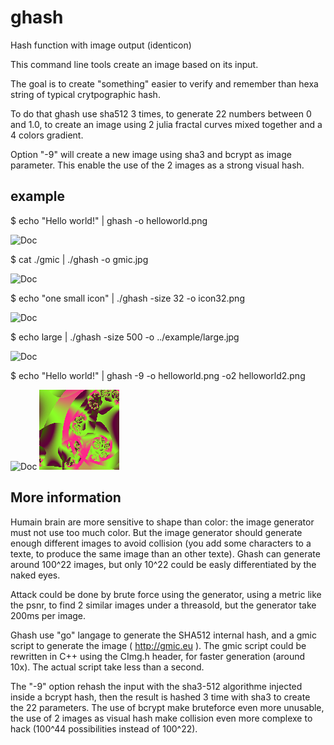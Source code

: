# ghash
Hash function with image output (identicon)

This command line tools create an image based on its input.

The goal is to create "something" easier to verify and remember than hexa string of typical crytpographic hash.

To do that ghash use sha512 3 times, to generate 22 numbers between 0
and 1.0, to create an image using 2 julia fractal curves mixed
together and a 4 colors gradient.

Option "-9" will create a new image using sha3 and bcrypt as image parameter. This enable the use of the 2 images as a strong visual hash.

## example

$ echo "Hello world!" | ghash -o helloworld.png

![Doc](https://github.com/nicolasboulay/ghash/raw/master/example/helloworld.png "helloworld.png")

$ cat ./gmic | ./ghash -o gmic.jpg 

![Doc](https://github.com/nicolasboulay/ghash/raw/master/example/gmic.jpg "gmic.jpg")

$ echo "one small icon" | ./ghash -size 32 -o icon32.png

![Doc](https://github.com/nicolasboulay/ghash/raw/master/example/icon32.png "icon32.png")

$ echo large | ./ghash -size 500 -o ../example/large.jpg

![Doc](https://github.com/nicolasboulay/ghash/raw/master/example/large.jpg "large.jpg")

$ echo "Hello world!" | ghash -9 -o helloworld.png -o2 helloworld2.png

![Doc](https://github.com/nicolasboulay/ghash/raw/master/example/helloworld.png "helloworld.png")
![Doc](https://github.com/nicolasboulay/ghash/raw/master/example/helloworld2.png "helloworld2.png")


## More information

Humain brain are more sensitive to shape than color: the image generator must not use too much color. But the image generator should generate enough different images to avoid collision (you add some characters to a texte, to produce the same image than an other texte). Ghash can generate around 100^22 images, but only 10^22 could be easly differentiated by the naked eyes.  

Attack could be done by brute force using the generator, using a
metric like the psnr, to find 2 similar images under a threasold, but
the generator take 200ms per image.

Ghash use "go" langage to generate the SHA512 internal hash, and a gmic script to generate the image ( http://gmic.eu ). The gmic script could be rewritten in C++ using the CImg.h header, for faster generation (around 10x). The actual script take less than a second. 

The "-9" option rehash the input with the sha3-512 algorithme injected inside a bcrypt hash, then the result is hashed 3 time with sha3 to create the 22 parameters. The use of bcrypt make bruteforce even more unusable, the use of 2 images as visual hash make collision even more complexe to hack (100^44 possibilities instead of 100^22).  
